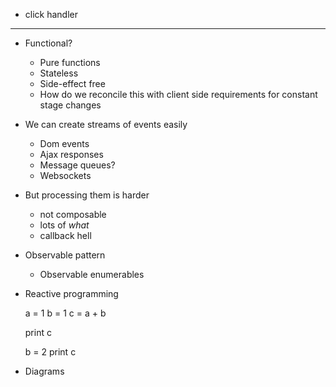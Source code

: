 * click handler




















---
* Functional?
  * Pure functions
  * Stateless
  * Side-effect free
  * How do we reconcile this with client side requirements for constant stage changes

* We can create streams of events easily
  * Dom events
  * Ajax responses
  * Message queues?
  * Websockets

* But processing them is harder
  * not composable
  * lots of _what_
  * callback hell

* Observable pattern
  * Observable enumerables

* Reactive programming

  a = 1
  b = 1
  c = a + b
  
  print c

  b = 2
  print c


* Diagrams

